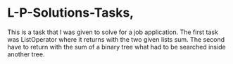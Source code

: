 # L-P-Solutions-Tasks,
This is a task that I was given to solve for a job application.
The first task was ListOperator where it returns with the two given lists sum.
The second have to return with the sum of a binary tree what had to be searched inside another tree.
